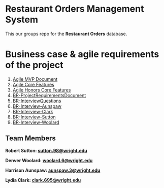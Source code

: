 # Restaurant Orders Management System 

This our groups repo for the **Restaurant Orders** database. 

# Business case & agile requirements of the project

1. [Agile MVP Document](https://github.com/WSU-kduncan/cs3900-restaurantorders/blob/main/Agile-MVP-BusinessNeedsAnalysis.md)  
2. [Agile Core Features](https://github.com/WSU-kduncan/cs3900-restaurantorders/blob/main/Agile-MVP-CoreFeatures.md)
3. [Agile Honors Core Features](https://github.com/WSU-kduncan/cs3900-restaurantorders/blob/main/Agile-MVP-Honors-CoreFeatures.md)
4. [BR-ProjectRequirementsDocument](https://github.com/WSU-kduncan/cs3900-restaurantorders/blob/main/BR-ProjectRequirementsDocument.md)
5. [BR-InterviewQuestions](https://github.com/WSU-kduncan/cs3900-restaurantorders/blob/main/BR-InterviewQuestions.md)
6. [BR-Interview-Aunspaw](https://github.com/WSU-kduncan/cs3900-restaurantorders/blob/main/BR-Interview-Aunspaw.md)
7. [BR-Interview-Clark](https://github.com/WSU-kduncan/cs3900-restaurantorders/blob/main/BR-Interview-Clark.md)
8. [BR-Interview-Sutton](https://github.com/WSU-kduncan/cs3900-restaurantorders/blob/main/BR-Interview-Sutton.md)
9. [BR-Interview-Woolard](https://github.com/WSU-kduncan/cs3900-restaurantorders/blob/main/BR-Interview-Woolard.md)



## **Team Members**
**Robert Sutton: sutton.98@wright.edu**

**Denver Woolard: woolard.6@wright.edu**

**Harrison Aunspaw: aunspaw.3@wright.edu**

**Lydia Clark: clark.695@wright.edu**
